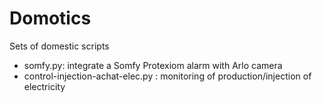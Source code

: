 # Domotics
Sets of domestic scripts

- somfy.py: integrate a Somfy Protexiom alarm with Arlo camera
- control-injection-achat-elec.py : monitoring of production/injection of electricity
